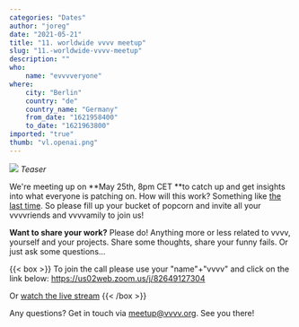 ```yaml
---
categories: "Dates"
author: "joreg"
date: "2021-05-21"
title: "11. worldwide vvvv meetup"
slug: "11.-worldwide-vvvv-meetup"
description: ""
who: 
    name: "evvvveryone"
where: 
    city: "Berlin"
    country: "de"
    country_name: "Germany"
    from_date: "1621958400"
    to_date: "1621963800"
imported: "true"
thumb: "vl.openai.png"
---
```



![](vl.openai.png) 
*Teaser*

We're meeting up on **May 25th, 8pm CET **to catch up and get insights into what everyone is patching on. How will this work? Something like [the last time](https://youtu.be/ShUefLRL_H0). So please fill up your bucket of popcorn and invite all your vvvvriends and vvvvamily to join us!


**Want to share your work?**
Please do! Anything more or less related to vvvv, yourself and your projects. Share some thoughts, share your funny fails. Or just ask some questions...

{{< box >}}
To join the call please use your "name"+"vvvv" and click on the link below:
https://us02web.zoom.us/j/82649127304

Or [watch the live stream](https://www.youtube.com/watch?v=wuDZGIvxR9U){{< /box >}}

Any questions? Get in touch via meetup@vvvv.org. See you there!